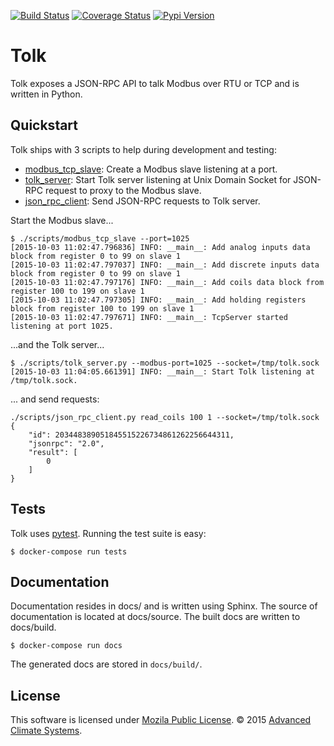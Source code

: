 [![Build Status](https://travis-ci.org/AdvancedClimateSystems/Tolk.svg?branch=master)](https://travis-ci.org/AdvancedClimateSystems/Tolk)
[![Coverage Status](https://coveralls.io/repos/AdvancedClimateSystems/Tolk/badge.svg?branch=master&service=github)](https://coveralls.io/github/AdvancedClimateSystems/Tolk?branch=master)
[![Pypi Version](https://img.shields.io/pypi/v/tolk.svg)](https://pypi.python.org/pypi/Tolk/)
# Tolk
Tolk exposes a JSON-RPC API to talk Modbus over RTU or TCP and is written in Python.

## Quickstart
Tolk ships with 3 scripts to help during development and testing:

* [modbus_tcp_slave][modbus_tcp_slave.py]: Create a Modbus slave listening at a
    port.
* [tolk_server][tolk_server.py]: Start Tolk server listening at Unix Domain Socket for
    JSON-RPC request to proxy to the Modbus slave.
* [json_rpc_client][json_rpc_client.py]: Send JSON-RPC requests to Tolk server.

Start the Modbus slave...

```shell
$ ./scripts/modbus_tcp_slave --port=1025
[2015-10-03 11:02:47.796836] INFO: __main__: Add analog inputs data block from register 0 to 99 on slave 1
[2015-10-03 11:02:47.797037] INFO: __main__: Add discrete inputs data block from register 0 to 99 on slave 1
[2015-10-03 11:02:47.797176] INFO: __main__: Add coils data block from register 100 to 199 on slave 1
[2015-10-03 11:02:47.797305] INFO: __main__: Add holding registers block from register 100 to 199 on slave 1
[2015-10-03 11:02:47.797671] INFO: __main__: TcpServer started listening at port 1025.
```

...and the Tolk server...

```shell
$ ./scripts/tolk_server.py --modbus-port=1025 --socket=/tmp/tolk.sock
[2015-10-03 11:04:05.661391] INFO: __main__: Start Tolk listening at /tmp/tolk.sock.
```

... and send requests:

```shell
./scripts/json_rpc_client.py read_coils 100 1 --socket=/tmp/tolk.sock
{
    "id": 203448389051845515226734861262256644311,
    "jsonrpc": "2.0",
    "result": [
        0
    ]
}
```

## Tests
Tolk uses [pytest][pytest]. Running the test suite is easy:

```shell
$ docker-compose run tests
```

## Documentation
Documentation resides in docs/ and is written using Sphinx. The source of
documentation is located at docs/source. The built docs are written to
docs/build.

```shell
$ docker-compose run docs
```
The generated docs are stored in `docs/build/`.

## License
This software is licensed under [Mozila Public License][mpl].
&copy; 2015 [Advanced Climate Systems][acs].

[acs]: http://advancedclimate.nl
[docker-compose]: docker-compose.yml
[json_rpc_client.py]: scripts/json_rpc_client.py
[modbus_tcp_slave.py]: scripts/modbus_tcp_slave.py
[mpl]: LICENSE
[pytest]: http://pytest.org/latest/
[sphinx]: http://sphinx-doc.org/
[tolk_server.py]: scripts/tolk.py
